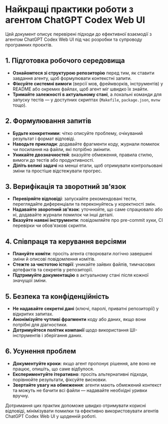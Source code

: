 # Найкращі практики роботи з агентом ChatGPT Codex Web UI

Цей документ описує перевірені підходи до ефективної взаємодії з агентом ChatGPT Codex Web UI під час розробки та супроводу програмних проєктів.

## 1. Підготовка робочого середовища
- **Ознайомтеся зі структурою репозиторію** перед тим, як ставити завдання агенту, щоб формулювати контекстні запити.
- **Фіксуйте системні вимоги** (версії мов, фреймворків, інструментів) у README або окремих файлах, щоб агент міг швидко їх знайти.
- **Тримайте залежності в актуальному стані**, а локальні команди для запуску тестів — у доступних скриптах (`Makefile`, `package.json`, `mvnw` тощо).

## 2. Формулювання запитів
- **Будьте конкретними**: чітко описуйте проблему, очікуваний результат і формат відповіді.
- **Наводьте приклади**: додавайте фрагменти коду, журнали помилок чи посилання на файли, які потрібно змінити.
- **Уникайте двозначностей**: вказуйте обмеження, правила стилю, вимоги до тестів або продуктивності.
- **Діліть великі задачі** на менші етапи, щоб отримувати контрольовані зміни та простіше відстежувати прогрес.

## 3. Верифікація та зворотний зв'язок
- **Перевіряйте відповіді**: запускайте рекомендовані тести, переглядайте диференціали та переконуйтесь у коректності змін.
- **Надавайте зворотний зв'язок**: уточнюйте, що саме спрацювало або ні, додавайте журнали помилок чи інші деталі.
- **Вказуйте наявні інструменти**: повідомляйте про pre-commit хуки, CI перевірки чи обов'язкові скрипти.

## 4. Співпраця та керування версіями
- **Плануйте коміти**: просіть агента створювати логічно завершені зміни й описові повідомлення комітів.
- **Стежте за чистотою історії**: уникайте зайвих файлів, тимчасових артефактів та секретів у репозиторії.
- **Підтримуйте документацію** в актуальному стані після кожної значущої зміни.

## 5. Безпека та конфіденційність
- **Не надавайте секретні дані** (ключі, паролі, приватні репозиторії) у відкритих запитах.
- **Анонімізуйте чутливі фрагменти** коду або даних, якщо вони потрібні для діагностики.
- **Дотримуйтеся політик компанії** щодо використання ШІ-інструментів і зберігання даних.

## 6. Усунення проблем
- **Документуйте кроки**: якщо агент пропонує рішення, але воно не працює, опишіть, що саме відбулося.
- **Експериментуйте ітеративно**: просіть альтернативні підходи, порівнюйте результати, фіксуйте висновки.
- **Звертайте увагу на обмеження**: агенти мають обмежений контекст та можуть не бачити всі файли — надавайте необхідні уривки вручну.

Дотримання цих практик допоможе швидко отримувати корисні відповіді, мінімізувати помилки та ефективно використовувати агентів ChatGPT Codex Web UI у щоденній роботі.
